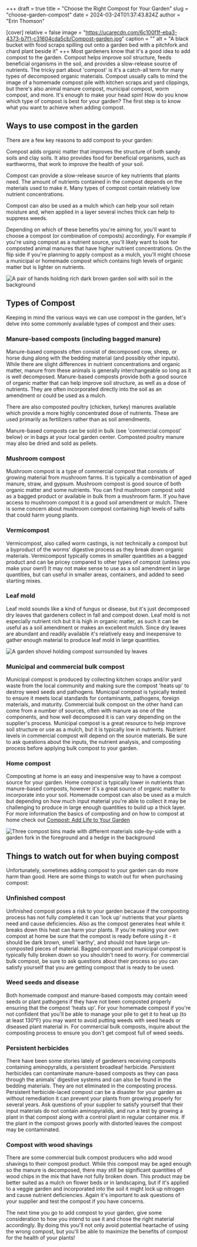 +++
draft = true
title = "Choose the Right Compost for Your Garden"
slug = "choose-garden-compost"
date = 2024-03-24T01:37:43.824Z
author = "Erin Thomson"

[cover]
relative = false
image = "https://ucarecdn.com/6c100f1f-eba3-4373-b7f1-c31604cda5cb/Compost-garden.jpg"
caption = ""
alt = "A black bucket with food scraps spilling out onto a garden bed with a pitchfork and chard plant beside it"
+++
Most gardeners know that it's a good idea to add compost to the garden. Compost helps improve soil structure, feeds beneficial organisms in the soil, and provides a slow-release source of nutrients. The tricky part about 'compost' is it's a catch-all term for many types of decomposed organic materials. Compost usually calls to mind the image of a homemade compost pile with kitchen scraps and yard clippings, but there's also animal manure compost, municipal compost, worm compost, and more. It's enough to make your head spin! How do you know which type of compost is best for your garden? The first step is to know what you want to achieve when adding compost.[](https://blog.planter.garden/posts/compost-add-life-to-your-garden/)

## Ways to use compost in the garden

There are a few key reasons to add compost to your garden:

Compost adds organic matter that improves the structure of both sandy soils and clay soils. It also provides food for beneficial organisms, such as earthworms, that work to improve the health of your soil.

Compost can provide a slow-release source of key nutrients that plants need. The amount of nutrients contained in the compost depends on the materials used to make it. Many types of compost contain relatively low nutrient concentrations.

Compost can also be used as a mulch which can help your soil retain moisture and, when applied in a layer several inches thick can help to suppress weeds.

Depending on which of these benefits you're aiming for, you'll want to choose a compost (or combination of composts) accordingly. For example if you're using compost as a nutrient source, you'll likely want to look for composted animal manures that have higher nutrient concentrations. On the flip side if you're planning to apply compost as a mulch, you'll might choose a municipal or homemade compost which contains high levels of organic matter but is lighter on nutrients.

![A pair of hands holding rich dark brown garden soil with soil in the background](https://ucarecdn.com/7fe54792-0d51-499a-bf9b-980f7c00b709/Hands-with-soil.jpg)

## Types of Compost

Keeping in mind the various ways we can use compost in the garden, let's delve into some commonly available types of compost and their uses:

### Manure-based composts (including bagged manure)

Manure-based composts often consist of decomposed cow, sheep, or horse dung along with the bedding material (and possibly other inputs). While there are slight differences in nutrient concentrations and organic matter, manure from these animals is generally interchangeable so long as it is well decomposed. Manure-based composts provide both a good source of organic matter that can help improve soil structure, as well as a dose of nutrients. They are often incorporated directly into the soil as an amendment or could be used as a mulch.

There are also composted poultry (chicken, turkey) manures available which provide a more highly concentrated dose of nutrients. These are used primarily as fertilizers rather than as soil amendments.

Manure-based composts can be sold in bulk (see 'commercial compost' below) or in bags at your local garden center. Composted poultry manure may also be dried and sold as pellets.

### Mushroom compost

Mushroom compost is a type of commercial compost that consists of growing material from mushroom farms. It is typically a combination of aged manure, straw, and gypsum. Mushroom compost is good source of both organic matter and some nutrients. You can find mushroom compost sold as a bagged product or available in bulk from a mushroom farm. If you have access to mushroom compost it is a good soil amendment or mulch. There is some concern about mushroom compost containing high levels of salts that could harm young plants.

### Vermicompost

Vermicompost, also called worm castings, is not technically a compost but a byproduct of the worms' digestive process as they break down organic materials. Vermicompost typically comes in smaller quantities as a bagged product and can be pricey compared to other types of compost (unless you make your own!) It may not make sense to use as a soil amendment in large quantities, but can useful in smaller areas, containers, and added to seed starting mixes.

### Leaf mold

Leaf mold sounds like a kind of fungus or disease, but it's just decomposed dry leaves that gardeners collect in fall and compost down. Leaf mold is not especially nutrient rich but it is high in organic matter, as such it can be useful as a soil amendment or makes an excellent mulch. Since dry leaves are abundant and readily available it's relatively easy and inexpensive to gather enough material to produce leaf mold in large quantities.

![A garden shovel holding compost surrounded by leaves](https://ucarecdn.com/306722b4-de74-4c8c-97e1-35bf61bf65e7/Leaf-compost.jpg)

### Municipal and commercial bulk compost

Municipal compost is produced by collecting kitchen scraps and/or yard waste from the local community and making sure the compost 'heats up' to destroy weed seeds and pathogens. Municipal compost is typically tested to ensure it meets local standards for contaminants, pathogens, foreign materials, and maturity. Commercial bulk compost on the other hand can come from a number of sources, often with manure as one of the components, and how well decomposed it is can vary depending on the supplier's process. Municipal compost is a great resource to help improve soil structure or use as a mulch, but it is typically low in nutrients. Nutrient levels in commercial compost will depend on the source materials. Be sure to ask questions about the inputs, the nutrient analysis, and composting process before applying bulk compost to your garden.

### Home compost

Composting at home is an easy and inexpensive way to have a compost source for your garden. Home compost is typically lower in nutrients than manure-based composts, however it's a great source of organic matter to incorporate into your soil. Homemade compost can also be used as a mulch but depending on how much input material you're able to collect it may be challenging to produce in large enough quantities to build up a thick layer. For more information the basics of composting and on how to compost at home check out [Compost: Add Life to Your Garden](https://blog.planter.garden/posts/compost-add-life-to-your-garden/)

![Three compost bins made with different materials side-by-side with a garden fork in the foreground and a hedge in the background](https://ucarecdn.com/45d916c3-82f1-4c36-8335-fb5a10b5ba49/Home-compost-bins.jpg)

## Things to watch out for when buying compost

Unfortunately, sometimes adding compost to your garden can do more harm than good. Here are some things to watch out for when purchasing compost:

### Unfinished compost

Unfinished compost poses a risk to your garden because if the composting process has not fully completed it can 'lock up' nutrients that your plants need and cause deficiencies. Also as the compost generates heat while it breaks down this heat can harm your plants. If you're making your own compost at home be sure that the compost is ready before using it - it should be dark brown, smell 'earthy', and should not have large un-composted pieces of material. Bagged compost and municipal compost is typically fully broken down so you shouldn't need to worry. For commercial bulk compost, be sure to ask questions about their process so you can satisfy yourself that you are getting compost that is ready to be used. 

### Weed seeds and disease

Both homemade compost and manure-based composts may contain weed seeds or plant pathogens if they have not been composted properly ensuring that the compost 'heats up'. For your homemade compost if you're not confident that you'll be able to manage your pile to get it to heat up (to at least 130°F) you may want to avoid putting weeds with seed heads or diseased plant material in. For commercial bulk composts, inquire about the composting process to ensure you don't get compost full of weed seeds.

### Persistent herbicides

There have been some stories lately of gardeners receiving composts containing aminopyralids, a persistent broadleaf herbicide. Persistent herbicides can contaminate manure-based composts as they can pass through the animals' digestive systems and can also be found in the bedding materials. They are not eliminated in the composting process. Persistent herbicide-laced compost can be a disaster for your garden as without remediation it can prevent your plants from growing properly for several years. Ask questions of your supplier to satisfy yourself that their input materials do not contain aminopyralids, and run a test by growing a plant in that compost along with a control plant in regular container mix. If the plant in the compost grows poorly with distorted leaves  the compost may be contaminated.

### Compost with wood shavings

There are some commercial bulk compost producers who add wood shavings to their compost product. While this compost may be aged enough so the manure is decomposed, there may still be significant quantities of wood chips in the mix that have not fully broken down. This product may be better suited as a mulch on flower beds or in landscaping, but if it's applied to a veggie garden and incorporated into the soil it might lock up nitrogen and cause nutrient deficiencies. Again it's important to ask questions of your supplier and test the compost if you have concerns.

The next time you go to add compost to your garden, give some consideration to how you intend to use it and chose the right material accordingly. By doing this you'll not only avoid potential heartache of using the wrong compost, but you'll be able to maximize the benefits of compost for the health of your plants!
